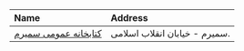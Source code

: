 | Name                                                                               | Address                       |
|:-----------------------------------------------------------------------------------|:------------------------------|
| [كتابخانه عمومی سمیرم](https://lib.ir/fa/library/219/كتابخانه-عمومی-سمیرم/search/) | سميرم - خیابان انقلاب اسلامی. |